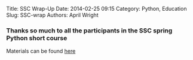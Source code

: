 Title: SSC Wrap-Up
Date: 2014-02-25 09:15
Category: Python, Education
Slug: SSC-wrap
Authors: April Wright

### Thanks so much to all the participants in the SSC spring Python short course

Materials can be found [here](https://github.com/wrightaprilm/SSC_spr_2014)



